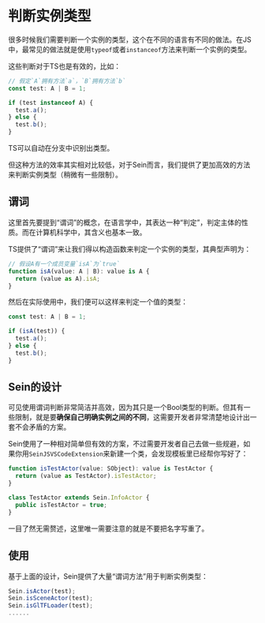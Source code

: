 # 判断实例类型

很多时候我们需要判断一个实例的类型，这个在不同的语言有不同的做法。在JS中，最常见的做法就是使用`typeof`或者`instanceof`方法来判断一个实例的类型。

这些判断对于TS也是有效的，比如：

```ts
// 假定`A`拥有方法`a`，`B`拥有方法`b`
const test: A | B = 1;

if (test instanceof A) {
  test.a();
} else {
  test.b();
}
```

TS可以自动在分支中识别出类型。

但这种方法的效率其实相对比较低，对于Sein而言，我们提供了更加高效的方法来判断实例类型（稍微有一些限制）。

## 谓词

这里首先要提到“谓词”的概念，在语言学中，其表达一种“判定”，判定主体的性质。而在计算机科学中，其含义也基本一致。  

TS提供了“谓词”来让我们得以构造函数来判定一个实例的类型，其典型声明为：  

```ts
// 假设A有一个成员变量`isA`为`true`
function isA(value: A | B): value is A {
  return (value as A).isA;
}
```

然后在实际使用中，我们便可以这样来判定一个值的类型：

```ts
const test: A | B = 1;

if (isA(test)) {
  test.a();
} else {
  test.b();
}
```

## Sein的设计

可见使用谓词判断非常简洁并高效，因为其只是一个Bool类型的判断。但其有一些限制，就是要**确保自己明确实例之间的不同**，这需要开发者非常清楚地设计出一套不会矛盾的方案。

Sein使用了一种相对简单但有效的方案，不过需要开发者自己去做一些规避，如果你用`SeinJSVSCodeExtension`来新建一个类，会发现模板里已经帮你写好了：  

```ts
function isTestActor(value: SObject): value is TestActor {
  return (value as TestActor).isTestActor;
}

class TestActor extends Sein.InfoActor {
  public isTestActor = true;
}
```

一目了然无需赘述，这里唯一需要注意的就是不要把名字写重了。

## 使用

基于上面的设计，Sein提供了大量“谓词方法”用于判断实例类型：

```ts
Sein.isActor(test);
Sein.isSceneActor(test);
Sein.isGlTFLoader(test);
......
```
